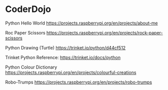# CoderDojo

Python Hello World
https://projects.raspberrypi.org/en/projects/about-me

Roc Paper Scissors
https://projects.raspberrypi.org/en/projects/rock-paper-scissors

Python Drawing (Turtle)
https://trinket.io/python/d44cf512

Trinket Python Reference:
https://trinket.io/docs/python

Python Colour Dictionary
https://projects.raspberrypi.org/en/projects/colourful-creations

Robo-Trumps
https://projects.raspberrypi.org/en/projects/robo-trumps

